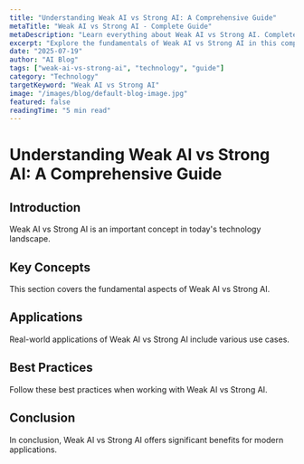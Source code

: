 ```yaml
---
title: "Understanding Weak AI vs Strong AI: A Comprehensive Guide"
metaTitle: "Weak AI vs Strong AI - Complete Guide"
metaDescription: "Learn everything about Weak AI vs Strong AI. Complete guide with examples and best practices."
excerpt: "Explore the fundamentals of Weak AI vs Strong AI in this comprehensive guide."
date: "2025-07-19"
author: "AI Blog"
tags: ["weak-ai-vs-strong-ai", "technology", "guide"]
category: "Technology"
targetKeyword: "Weak AI vs Strong AI"
image: "/images/blog/default-blog-image.jpg"
featured: false
readingTime: "5 min read"
---
```


# Understanding Weak AI vs Strong AI: A Comprehensive Guide

## Introduction

Weak AI vs Strong AI is an important concept in today's technology landscape.

## Key Concepts

This section covers the fundamental aspects of Weak AI vs Strong AI.

## Applications

Real-world applications of Weak AI vs Strong AI include various use cases.

## Best Practices

Follow these best practices when working with Weak AI vs Strong AI.

## Conclusion

In conclusion, Weak AI vs Strong AI offers significant benefits for modern applications.